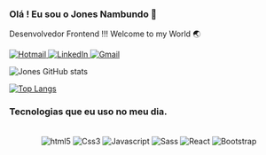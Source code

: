 ### Olá ! Eu sou o Jones Nambundo 🙌
Desenvolvedor Frontend !!!
Welcome to my World 🌏

<a href="mailto:jonesnambundo@hotmail.com" target="_blank">
  <img src="https://img.shields.io/badge/Hotmail-0078D4?style=for-the-badge&logo=windows&logoColor=white" alt="Hotmail">
</a>
<a href="https://www.linkedin.com/in/jones-nambundo-336085a2/" target="_blank">
  <img src="https://img.shields.io/badge/LinkedIn-0077B5?style=for-the-badge&logo=linkedin&logoColor=white" alt="LinkedIn">
</a>
<a href="mailto:ghustlerecords@gmail.com" target="_blank">
  <img src="https://img.shields.io/badge/Gmail-D14836?style=for-the-badge&logo=gmail&logoColor=white" alt="Gmail">
</a>

![Jones GitHub stats](https://github-readme-stats.vercel.app/api?username=jonesnambundo&show_icons=true&theme=dracula)

[![Top Langs](https://github-readme-stats.vercel.app/api/top-langs/?username=jonesnambundo)](https://github.com/anuraghazra/github-readme-stats)

### Tecnologias que eu uso no meu dia.
<div style="display: inline_block; text-align: center;"><br/>
    <img align="center" alt ="html5" src="https://img.shields.io/badge/HTML5-E34F26?style=for-the-badge&logo=html5&logoColor=white" style="vertical-align: middle;" />
    <img align="center" alt ="Css3" src="https://img.shields.io/badge/CSS3-1572B6?style=for-the-badge&logo=css3&logoColor=white" style="vertical-align: middle;" />
    <img align="center" alt ="Javascript" src="https://img.shields.io/badge/JavaScript-F7DF1E?style=for-the-badge&logo=javascript&logoColor=black" style="vertical-align: middle;" />
    <img align="center" alt ="Sass" src="https://img.shields.io/badge/Sass-CC6699?style=for-the-badge&logo=sass&logoColor=white" style="vertical-align: middle;" />
    <img align="center" alt ="React" src="https://img.shields.io/badge/React-20232A?style=for-the-badge&logo=react&logoColor=61DAFB" style="vertical-align: middle;" />
    <img align="center" alt ="Bootstrap" src="https://img.shields.io/badge/Bootstrap-563D7C?style=for-the-badge&logo=bootstrap&logoColor=white" style="vertical-align: middle;" />
</div><br/>





